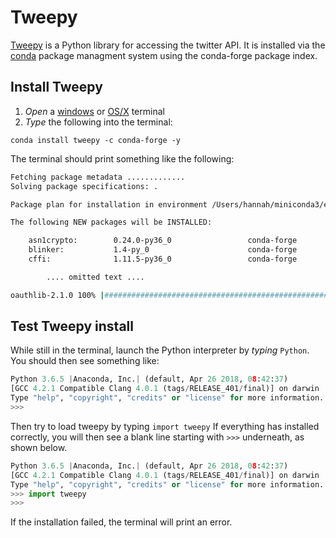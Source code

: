 # Tweepy

[Tweepy](http://www.tweepy.org/) is a Python library for accessing the twitter API. It is installed via the [conda](conda.md) package managment system using the conda-forge package index.

## Install Tweepy

1. *Open* a [windows](windows_terminal.md) or [OS/X](osx_terminal.md) terminal
2. *Type* the following into the terminal:

```shell
conda install tweepy -c conda-forge -y
```

The terminal should print something like the following:

```bash
Fetching package metadata .............
Solving package specifications: .

Package plan for installation in environment /Users/hannah/miniconda3/envs/installenv:

The following NEW packages will be INSTALLED:

    asn1crypto:        0.24.0-py36_0                 conda-forge
    blinker:           1.4-py_0                      conda-forge
    cffi:              1.11.5-py36_0                 conda-forge

        .... omitted text ....

oauthlib-2.1.0 100% |########################################################| Time: 0:00:00   1.06 MB/s
```

## Test Tweepy install
While still in the terminal, launch the Python interpreter by *typing* `Python`. You should then see something like:
```python
Python 3.6.5 |Anaconda, Inc.| (default, Apr 26 2018, 08:42:37) 
[GCC 4.2.1 Compatible Clang 4.0.1 (tags/RELEASE_401/final)] on darwin
Type "help", "copyright", "credits" or "license" for more information.
>>> 
```

Then try to load tweepy by typing `import tweepy` If everything has installed correctly, you will then see a blank line starting with `>>>` underneath, as shown below. 
```python
Python 3.6.5 |Anaconda, Inc.| (default, Apr 26 2018, 08:42:37) 
[GCC 4.2.1 Compatible Clang 4.0.1 (tags/RELEASE_401/final)] on darwin
Type "help", "copyright", "credits" or "license" for more information.
>>> import tweepy
>>> 
```

If the installation failed, the terminal will print an error. 
